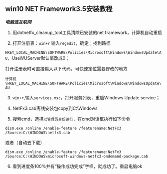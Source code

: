 ## win10 NET Framework3.5安装教程

 

***电脑连互联网***

 

1. 用dotnetfx_cleanup_tool工具清除已安装的net framework，计算机自动重启

  

2. 打开注册表：```win+r``` 输入```regedit```，确定；找到路径

```HKEY_LOCAL_MACHINE\SOFTWARE\Policies\Microsoft\Windows\WindowsUpdate\AU```，UseWUServer默认值改成0；

 

打开注册表时可直接输入以下代码，可快速定位需要修改的地方

```计算机\HKEY_LOCAL_MACHINE\SOFTWARE\Policies\Microsoft\Windows\WindowsUpdate\AU```

 

3. ```win+r```,输入```services.msc```，打开服务列表，重启Windows Update service；

  

4. NetFx3.cab离线安装包copy到C:\Windows

 

5. 搜索cmd，选择`以管理员身份运行`，在cmd对话框执行如下命令

```dism.exe /online /enable-feature /featurename:NetFx3 /Source:C:\WINDOWS\netfx3.cab```

或者（自动去下载）

```dism.exe /online /enable-feature /featurename:NetFx3 /Source:C:\WINDOWS\microsoft-windows-netfx3-ondemand-package.cab```

 

6. 看到进度条100%并有“操作成功完成”字样，就成功了。重启电脑ok